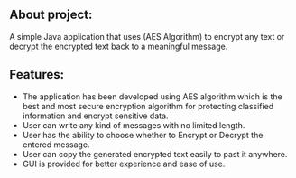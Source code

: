 About project:
-
A simple Java application that uses (AES Algorithm) to encrypt any text or decrypt the encrypted text back to a meaningful message.

Features:
-
- The application has been developed using AES algorithm which is the best and most secure encryption algorithm for protecting classified information and encrypt sensitive data.
- User can write any kind of messages with no limited length.
- User has the ability to choose whether to Encrypt or Decrypt the entered message.
- User can copy the generated encrypted text easily to past it anywhere.
- GUI is provided for better experience and ease of use.
